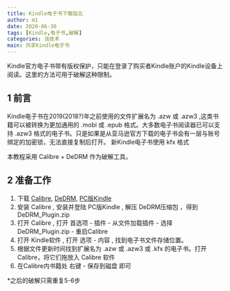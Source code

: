 ```yaml
---
title: Kindle电子书下载指北
author: m1
date: 2020-06-30
tags: [Kindle,电子书,破解]
categories: 浊技术
main: 共享Kindle电子书
---
```


Kindle官方电子书带有版权保护，只能在登录了购买者Kindle账户的Kindle设备上阅读。这里的方法可用于破解这种限制。

## 1 前言

Kindle电子书在2019(2018?)年之前使用的文件扩展名为 .azw 或 .azw3 ,这类书籍可以被转换为更加通用的 .mobi 或 .epub 格式。大多数电子书阅读器已可以支持 .azw3 格式的电子书。只是如果是从亚马逊官方下载的电子书会有一层与账号绑定的加密锁，无法直接复制后打开。
新Kindle电子书使用 kfx 格式

本教程采用 Calibre + DeDRM 作为破解工具。

## 2 准备工作

1. 下载 [Calibre](https://calibre-ebook.com/download), [DeDRM](https://github.com/apprenticeharper/DeDRM_tools/releases/), [PC版Kindle](https://www.amazon.cn/kindle-dbs/fd/kcp/)
2. 安装 Calibre , 安装并登陆 PC版Kindle , 解压 DeDRM压缩包 ，得到 DeDRM_Plugin.zip
3. 打开 Calibre , 打开 首选项 - 插件 - 从文件加载插件 - 选择 DeDRM_Plugin.zip - 重启Calibre
4. 打开 Kindle软件 , 打开 选项 - 内容 , 找到电子书文件存储位置。
5. 根据文件更新时间找到扩展名为 .azw 或 .azw3 或 .kfx 的电子书。打开Calibre，将它们拖放入 Calibre 软件
6. 在Calibre内书籍处 右键 - 保存到磁盘 即可

*之后的破解只需重复5-6步
